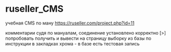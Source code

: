 # ruseller_CMS
учебная CMS по ману https://ruseller.com/project.php?id=11

комментарии
судя по мануалам, соединение установлено корректно
[>] попробовать получить и вывести на страницу выборку из базы по инструкции в закладках хрома
	- в базе есть тестовая запись